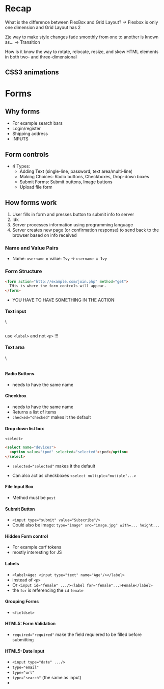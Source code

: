 # Recap

What is the difference between FlexBox and Grid Layout?
-> Flexbox is only one dimension and Grid Layout has 2

Zje way to make style changes fade smoothly from one to another is known as...
-> Transition

How is it know the way to rotate, relocate, resize, and skew HTML elements in both two- and three-dimensional

## CSS3 animations

# Forms

## Why forms

- For example search bars
- Login/register
- Shipping address
- INPUTS

## Form controls

- 4 Types:
  - Adding Text (single-line, password, text area/multi-line)
  - Making Choices: Radio buttons, Checkboxes, Drop-down boxes
  - Submit Forms: Submit buttons, Image buttons
  - Upload file form

## How forms work

1. User fills in form and presses button to submit info to server
2. Idk
3. Server processes information using programming language
4. Server creates new page (or confirmation response) to send back to the browser based on info received

### Name and Value Pairs

- Name: `username` = value: `Ivy` -> `username = Ivy`

### Form Structure

```html
<form action="http://example.com/join.php" method="get">
  THis is where the form controls will appear.
</form>
```

- YOU HAVE TO HAVE SOMETHING IN THE ACTION

#### Text input

\

```html

```

use `<label>` and not `<p>` !!!

#### Text area

\

```

```

#### Radio Buttons

- needs to have the same name

#### Checkbox

- needs to have the same name
- Returns a list of items
- `checked="checked"` makes it the default

#### Drop down list box

`<select>`

```html
<select name="devices">
  <option value="ipod" selected="selected">ipod</option>
</select>
```

- `selected="selected"` makes it the default

- Can also act as checkboxes `<select multiple="mutiple"...>`

#### File Input Box

- Method must be `post`

#### Submit Button

- `<input type="submit" value="Subscribe"/>`
- Could also be image: `type="image" src="image.jpg" with=... height...`

#### Hidden Form control

- For example csrf tokens
- mostly interesting for JS

#### Labels

- `<label>Age: <input type="text" name="Age"/></label>`
- instead of `<p>`
- Or `<input id="female" .../><label for="female"...>Female</label>`
- the `for` is referencing the `id` `female`

#### Grouping Forms

- `<fieldset>`

#### HTML5: Form Validation

- `required="required"` make the field requiered to be filled before submitting

#### HTML5: Date Input

- `<input type="date" .../>`
- `type="email"`
- `type="url"`
- `type="search"` (the same as input)
-
